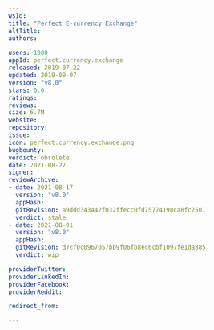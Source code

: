 ```yaml
---
wsId: 
title: "Perfect E-currency Exchange"
altTitle: 
authors:

users: 1000
appId: perfect.currency.exchange
released: 2019-07-22
updated: 2019-09-07
version: "v8.0"
stars: 0.0
ratings: 
reviews: 
size: 6.7M
website: 
repository: 
issue: 
icon: perfect.currency.exchange.png
bugbounty: 
verdict: obsolete
date: 2021-08-27
signer: 
reviewArchive:
- date: 2021-08-17
  version: "v8.0"
  appHash: 
  gitRevision: a9ddd343442f032ffecc0fd75774198ca8fc2501
  verdict: stale
- date: 2021-08-01
  version: "v8.0"
  appHash: 
  gitRevision: d7cf0c0967057bb9f06fb8ec6cbf1097fe1da885
  verdict: wip

providerTwitter: 
providerLinkedIn: 
providerFacebook: 
providerReddit: 

redirect_from:

---
```



